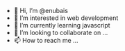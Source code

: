 - 👋 Hi, I’m @enubais
- 👀 I’m interested in web development
- 🌱 I’m currently learning javascript
- 💞️ I’m looking to collaborate on ...
- 📫 How to reach me ...

<!---
enubais/enubais is a ✨ special ✨ repository because its `README.md` (this file) appears on your GitHub profile.
You can click the Preview link to take a look at your changes.
--->
